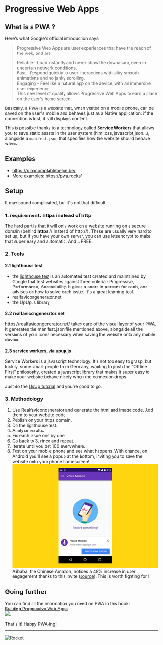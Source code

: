 # Progressive Web Apps

## What is a PWA ?

Here's what Google's official introduction says:

> Progressive Web Apps are user experiences that have the reach of the web, and are:
>
> Reliable - Load instantly and never show the downasaur, even in uncertain network conditions.  
Fast - Respond quickly to user interactions with silky smooth animations and no janky scrolling.  
Engaging - Feel like a natural app on the device, with an immersive user experience.  
This new level of quality allows Progressive Web Apps to earn a place on the user's home screen.

Basically, a PWA is a website that, when visited on a mobile phone, can be saved on the user's mobile and behaves just as a Native application: if the connection is lost, it still displays content.

This is possible thanks to a technology called **Service Workers** that allows you to save static assets in the user system (html,css, javascript,json...), alongside a `manifest.json` that specifies how the website should behave when.

## Examples
- https://plancomptablebelge.be/
- More examples: https://pwa.rocks/

## Setup
It may sound complicated, but it's not that difficult.

### 1. requirement: https instead of http
 The hard part is that it will only work on a website running on a secure domain (behind **https**:// instead of http://).
These are usually very hard to set up, but if you have your own server, you can use letsencrypt to make that super easy and automatic. And... FREE.

### 2. Tools
#### 2.1 lighthouse test
- the [lighthouse test](https://developers.google.com/web/tools/lighthouse/) is an automated test created and maintained by Google that test websites against three criteria : Progressive, Performance, Accessibility. It gives a score in percent for each, and advises on how to solve each issue. It's a great learning tool.
- realfavicongenerator.net
- the UpUp.js library

#### 2.2 realfavicongenerator.net
https://realfavicongenerator.net/ takes care of the visual layer of your PWA. It generates the manifest.json file mentioned above, alongside all the versions of your icons necessary when saving the website onto any mobile device. 

#### 2.3 service workers, via upup.js
Service Workers is a javascript technology. It's not too easy to grasp, but luckily, some smart people from Germany, wanting to push the "Offline First" philosophy, created a javascript library that makes it super easy to make your website behave nicely when the connexion drops. 

Just do the [UpUp tutorial](https://www.talater.com/upup/getting-started-with-offline-first.html) and you're good to go.

### 3. Methodology
1. Use Realfavicongenerator and generate the html and image code. Add them to your website code.
2. Publish on your https domain.
3. Do the lighthouse test.
4. Analyse results.
5. Fix each issue one by one.
6. Go back to 3, rince and repeat.
6. Iterate until you get 100 everywhere.
7. Test on your mobile phone and see what happens. With chance, on Android you'll see a popup at the bottom, inviting you to save the website onto your phone homescreen!  
![](./assets/add-to-homescreen.jpg)
Alibaba, the Chinese Amazon, notices a 48% increase in user engagement thanks to this invite ([source](https://developers.google.com/web/showcase/2016/alibaba)). This is worth fighting for !


## Going further
You can find all the information you need on PWA in this book:   
 [Building Progressive Web Apps   
 ![](https://images-na.ssl-images-amazon.com/images/I/51xL1wjYrHL._SX379_BO1,204,203,200_.jpg)](https://www.amazon.fr/_/dp/1491961651?tag=oreilly20-20).

That's it! Happy PWA-ing!

--- 


![Rocket](https://media1.giphy.com/media/kjjRGpezebjaw/giphy.gif)
